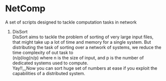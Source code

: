 # NetComp
A set of scripts designed to tackle computation tasks in network

1) DisSort
       <br>DisSort aims to tackle the problem of sorting of very large input files, that might take up a lot of time and memory for a single system. But distributing the task of sorting over a network of systems, we reduce the time complexity of out task to <br> (n/p)log(n/p) where n is the size of input, and p is the number of dedicated systems used to compute.<br>
       Yay!!,,,Now you can sort huge set of numbers at ease if you exploit the capabilities of a distributed system.
